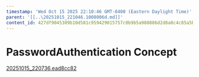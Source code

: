 ```yaml
---
timestamp: 'Wed Oct 15 2025 22:10:46 GMT-0400 (Eastern Daylight Time)'
parent: '[[..\20251015_221046.1008006d.md]]'
content_id: 427df9045309b10d581c959429015757c0b9b5a988086d2d8a8c4c85a5b98dba
---
```


# PasswordAuthentication Concept

[20251015\_220736.ead8cc82](../context/src/concepts/PasswordAuthentication/PasswordAuthenticationConcept.test.ts/20251015_220736.ead8cc82.md)
